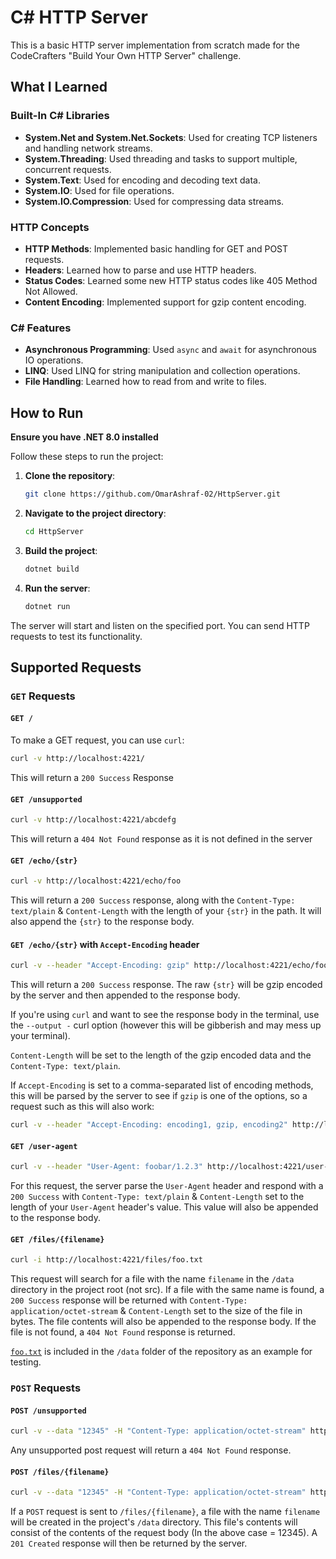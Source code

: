 # C# HTTP Server

This is a basic HTTP server implementation from scratch made for the CodeCrafters "Build Your Own HTTP Server" challenge.

## What I Learned

### Built-In C# Libraries

- **System.Net and System.Net.Sockets**: Used for creating TCP listeners and handling network streams.
- **System.Threading**: Used threading and tasks to support multiple, concurrent requests.
- **System.Text**: Used for encoding and decoding text data.
- **System.IO**: Used for file operations.
- **System.IO.Compression**: Used for compressing data streams.

### HTTP Concepts

- **HTTP Methods**: Implemented basic handling for GET and POST requests.
- **Headers**: Learned how to parse and use HTTP headers.
- **Status Codes**: Learned some new HTTP status codes like 405 Method Not Allowed.
- **Content Encoding**: Implemented support for gzip content encoding.

### C# Features

- **Asynchronous Programming**: Used `async` and `await` for asynchronous IO operations.
- **LINQ**: Used LINQ for string manipulation and collection operations.
- **File Handling**: Learned how to read from and write to files.

## How to Run

**Ensure you have .NET 8.0 installed**

Follow these steps to run the project:

1. **Clone the repository**:

    ```sh
    git clone https://github.com/OmarAshraf-02/HttpServer.git
    ```

2. **Navigate to the project directory**:

    ```sh
    cd HttpServer
    ```

3. **Build the project**:

    ```sh
    dotnet build
    ```

4. **Run the server**:

    ```sh
    dotnet run
    ```

The server will start and listen on the specified port. You can send HTTP requests to test its functionality.

## Supported Requests

### `GET` Requests

#### `GET /`

To make a GET request, you can use `curl`:

```sh
curl -v http://localhost:4221/
```
This will return a `200 Success` Response

#### `GET /unsupported`

```sh
curl -v http://localhost:4221/abcdefg
```
This will return a `404 Not Found` response as it is not defined in the server

#### `GET /echo/{str}`

```sh
curl -v http://localhost:4221/echo/foo
```
This will return a `200 Success` response, along with the `Content-Type: text/plain` & `Content-Length` with the length of your `{str}` in the path. It will also append the `{str}` to the response body.

#### `GET /echo/{str}` with `Accept-Encoding` header

```sh
curl -v --header "Accept-Encoding: gzip" http://localhost:4221/echo/foo
```
This will return a `200 Success` response. The raw `{str}` will be gzip encoded by the server and then appended to the response body. 

If you're using `curl` and want to see the response body in the terminal, use the `--output -` curl option (however this will be gibberish and may mess up your terminal). 

`Content-Length` will be set to the length of the gzip encoded data and the `Content-Type: text/plain`.

If `Accept-Encoding` is set to a comma-separated list of encoding methods, this will be parsed by the server to see if `gzip` is one of the options, so a request such as this will also work:

```sh
curl -v --header "Accept-Encoding: encoding1, gzip, encoding2" http://localhost:4221/echo/foo
```

#### `GET /user-agent`

```sh
curl -v --header "User-Agent: foobar/1.2.3" http://localhost:4221/user-agent
```
For this request, the server parse the `User-Agent` header and respond with a `200 Success` with `Content-Type: text/plain` & `Content-Length` set to the length of your `User-Agent` header's value. This value will also be appended to the response body.

#### `GET /files/{filename}`

```sh
curl -i http://localhost:4221/files/foo.txt
```
This request will search for a file with the name `filename` in the `/data` directory in the project root (not src). If a file with the same name is found, a `200 Success` response will be returned with `Content-Type: application/octet-stream` & `Content-Length` set to the size of the file in bytes. The file contents will also be appended to the response body. If the file is not found, a `404 Not Found` response is returned. 

[`foo.txt`](./data/foo.txt) is included in the `/data` folder of the repository as an example for testing.

### `POST` Requests

#### `POST /unsupported`

```sh
curl -v --data "12345" -H "Content-Type: application/octet-stream" http://localhost:4221/unsupported
```
Any unsupported post request will return a `404 Not Found` response.

#### `POST /files/{filename}`

```sh
curl -v --data "12345" -H "Content-Type: application/octet-stream" http://localhost:4221/files/foo
```
If a `POST` request is sent to `/files/{filename}`, a file with the name `filename` will be created in the project's `/data` directory. This file's contents will consist of the contents of the request body (In the above case = 12345). A `201 Created` response will then be returned by the server.
